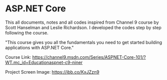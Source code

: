 # ASP.NET Core
This all documents, notes and all codes inspired from Channel 9 course by Scott Hanselman and Leslie Richardson. 
I developed the codes step by step following the course.

"This course gives you all the fundamentals you need to get started building applications with ASP.NET Core."  

Course Link: https://channel9.msdn.com/Series/ASPNET-Core-101/?WT.mc_id=Educationaspnet-c9-niner
 
 Project Screen Image: https://ibb.co/KxJZzn9 

